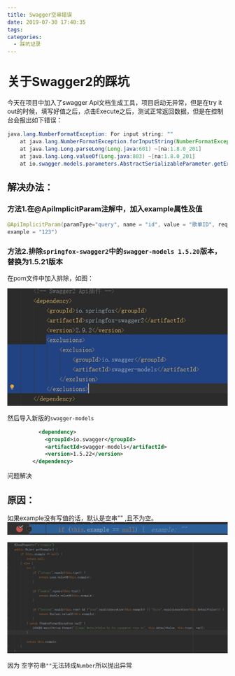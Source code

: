 ```yaml
---
title: Swagger空串错误
date: 2019-07-30 17:40:35
tags:
categories:
  - 踩坑记录
---
```

# 关于Swagger2的踩坑

今天在项目中加入了swagger Api文档生成工具，项目启动无异常，但是在try it out的时候，填写好值之后，点击Execute之后，测试正常返回数据，但是在控制台会报出如下错误：

```java
java.lang.NumberFormatException: For input string: ""
	at java.lang.NumberFormatException.forInputString(NumberFormatException.java:65) ~[na:1.8.0_201]
	at java.lang.Long.parseLong(Long.java:601) ~[na:1.8.0_201]
	at java.lang.Long.valueOf(Long.java:803) ~[na:1.8.0_201]
	at io.swagger.models.parameters.AbstractSerializableParameter.getExample(AbstractSerializableParameter.java:412) ~[swagger-models-1.5.20.jar:1.5.20]
```
<!--more-->

## 解决办法：

### 方法1.在@ApiImplicitParam注解中，加入example属性及值

```java
@ApiImplicitParam(paramType="query", name = "id", value = "歌单ID", required = true, dataType = "int",
example = "123")
```

###  方法2.排除`springfox-swagger2`中的`swagger-models 1.5.20`版本，替换为1.5.21版本

在pom文件中加入排除，如图：

![](../images/swagger-4.jpg)

然后导入新版的`swagger-models`

```xml
	      <dependency>
            <groupId>io.swagger</groupId>
            <artifactId>swagger-models</artifactId>
            <version>1.5.22</version>
        </dependency>
```

问题解决



## 原因：

如果example没有写值的话，默认是空串"" ,且不为空。![](../images/swagger-3.jpg)

![](../images/swagger-2.jpg)

因为 空字符串`""`无法转成`Number`所以抛出异常